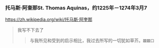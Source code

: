 ### 托马斯·阿奎那St. Thomas Aquinas，约1225年－1274年3月7
https://zh.wikipedia.org/wiki/托马斯·阿奎那
>我写不下去了
>>与我所见和受到的启示相比，我过去所写的一切犹如草芥。`龖龖囗`
